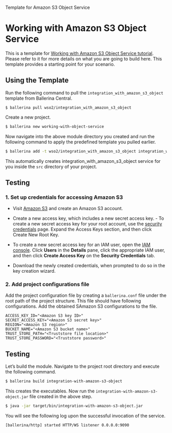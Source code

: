 Template for Amazon S3 Object Service 

# Working with Amazon S3 Object Service 

This is a template for [Working with Amazon S3 Object Service tutorial](https://ei.docs.wso2.com/en/7.0.0/ballerina-integrator/learn/tutorials/saas-integrations/amazons3/working-with-object-service). Please refer to it for more details on what you are going to build here. This template provides a starting point for your scenario. 


## Using the Template

Run the following command to pull the `integration_with_amazon_s3_object` template from Ballerina Central.

```
$ ballerina pull wso2/integration_with_amazon_s3_object
```

Create a new project.

```bash
$ ballerina new working-with-object-service
```

Now navigate into the above module directory you created and run the following command to apply the predefined template you pulled earlier.

```bash
$ ballerina add -t wso2/integration_with_amazon_s3_object integration_with_amazon_s3_object
```

This automatically creates integration_with_amazon_s3_object service for you inside the `src` directory of your project.  

## Testing

### 1. Set up credentials for accessing Amazon S3

- Visit [Amazon S3](https://aws.amazon.com/s3/) and create an Amazon S3 account.

- Create a new access key, which includes a new secret access key.
        - To create a new secret access key for your root account, use the [security credentials](https://console.aws.amazon.com/iam/home?#security_credential) page. Expand the Access Keys section, and then click Create New Root Key.

-  To create a new secret access key for an IAM user, open the [IAM console](https://console.aws.amazon.com/iam/home?region=us-east-1#home). Click **Users** in the **Details** pane, click the appropriate IAM user, and then click **Create Access Key** on the **Security Credentials** tab.
   
- Download the newly created credentials, when prompted to do so in the key creation wizard.

### 2. Add project configurations file

Add the project configuration file by creating a `ballerina.conf` file under the root path of the project structure. 
This file should have following configurations. Add the obtained SAmazon S3 configurations to the file.

```
ACCESS_KEY_ID="<Amazon S3 key ID>"
SECRET_ACCESS_KEY="<Amazon S3 secret key>"
REGION="<Amazon S3 region>"
BUCKET_NAME="<Amazon S3 bucket name>"
TRUST_STORE_PATH="<Truststore file location>"
TRUST_STORE_PASSWORD="<Truststore password>"
```

## Testing 

Let’s build the module. Navigate to the project root directory and execute the following command.

```bash
$ ballerina build integration-with-amazon-s3-object
```

This creates the executables. Now run the `integration-with-amazon-s3-object.jar` file created in the above step.

```bash
$ java -jar target/bin/integration-with-amazon-s3-object.jar
```
You will see the following log upon the successful invocation of the service.

```log
[ballerina/http] started HTTP/WS listener 0.0.0.0:9090
```
